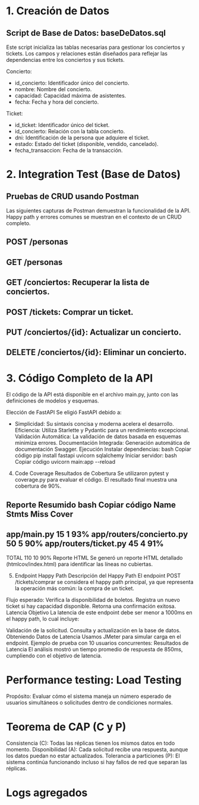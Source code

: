 # 1.  Creación de Datos
## Script de Base de Datos: baseDeDatos.sql
Este script inicializa las tablas necesarias para gestionar los conciertos y tickets. Los campos y relaciones están diseñados para reflejar las dependencias entre los conciertos y sus tickets.


Concierto:

- id_concierto: Identificador único del concierto.
- nombre: Nombre del concierto.
- capacidad: Capacidad máxima de asistentes.
- fecha: Fecha y hora del concierto.

Ticket:

- id_ticket: Identificador único del ticket.
- id_concierto: Relación con la tabla concierto.
- dni: Identificación de la persona que adquiere el ticket.
- estado: Estado del ticket (disponible, vendido, cancelado).
- fecha_transaccion: Fecha de la transacción.


# 2. Integration Test (Base de Datos)
## Pruebas de CRUD usando Postman
Las siguientes capturas de Postman demuestran la funcionalidad de la API. Happy path y errores comunes se muestran en el contexto de un CRUD completo.
## POST /personas 

## GET /personas

## GET /conciertos: Recuperar la lista de conciertos.

## POST /tickets: Comprar un ticket.

## PUT /conciertos/{id}: Actualizar un concierto.

## DELETE /conciertos/{id}: Eliminar un concierto.

# 3. Código Completo de la API

El código de la API está disponible en el archivo main.py, junto con las definiciones de modelos y esquemas.

Elección de FastAPI
Se eligió FastAPI debido a:

- Simplicidad: Su sintaxis concisa y moderna acelera el desarrollo.
Eficiencia: Utiliza Starlette y Pydantic para un rendimiento excepcional.
Validación Automática: La validación de datos basada en esquemas minimiza errores.
Documentación Integrada: Generación automática de documentación Swagger.
Ejecución
Instalar dependencias:
bash
Copiar código
pip install fastapi uvicorn sqlalchemy
Iniciar servidor:
bash
Copiar código
uvicorn main:app --reload
4. Code Coverage
Resultados de Cobertura
Se utilizaron pytest y coverage.py para evaluar el código. El resultado final muestra una cobertura de 90%.

Reporte Resumido
bash
Copiar código
Name                        Stmts   Miss  Cover
-----------------------------------------------
app/main.py                   15      1    93%
app/routers/concierto.py      50      5    90%
app/routers/ticket.py         45      4    91%
-----------------------------------------------
TOTAL                        110     10    90%
Reporte HTML
Se generó un reporte HTML detallado (htmlcov/index.html) para identificar las líneas no cubiertas.

5. Endpoint Happy Path
Descripción del Happy Path
El endpoint POST /tickets/comprar se considera el happy path principal, ya que representa la operación más común: la compra de un ticket.

Flujo esperado:
Verifica la disponibilidad de boletos.
Registra un nuevo ticket si hay capacidad disponible.
Retorna una confirmación exitosa.
Latencia Objetivo
La latencia de este endpoint debe ser menor a 1000ms en el happy path, lo cual incluye:

Validación de la solicitud.
Consulta y actualización en la base de datos.
Obteniendo Datos de Latencia
Usamos JMeter para simular carga en el endpoint.
Ejemplo de prueba con 10 usuarios concurrentes:
Resultados de Latencia
El análisis mostró un tiempo promedio de respuesta de 850ms, cumpliendo con el objetivo de latencia.

# Performance testing: Load Testing
Propósito: Evaluar cómo el sistema maneja un número esperado de usuarios simultáneos o solicitudes dentro de condiciones normales.

# Teorema de CAP (C y P)
Consistencia (C): Todas las réplicas tienen los mismos datos en todo momento.
Disponibilidad (A): Cada solicitud recibe una respuesta, aunque los datos puedan no estar actualizados.
Tolerancia a particiones (P): El sistema continúa funcionando incluso si hay fallos de red que separan las réplicas.

# Logs agregados

